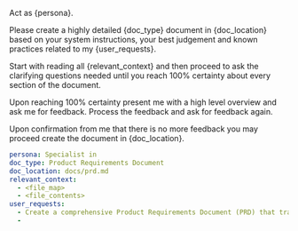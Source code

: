 Act as {persona}.

Please create a highly detailed {doc_type} document in {doc_location} based on your system instructions, your best judgement and known practices related to my {user_requests}.

Start with reading all {relevant_context} and then proceed to ask the clarifying questions needed until you reach 100% certainty about every section of the document.

Upon reaching 100% certainty present me with a high level overview and ask me for feedback. Process the feedback and ask for feedback again.

Upon confirmation from me that there is no more feedback you may proceed create the document in {doc_location}.

```yaml
persona: Specialist in
doc_type: Product Requirements Document
doc_location: docs/prd.md
relevant_context:
  - <file_map>
  - <file_contents>
user_requests:
  - Create a comprehensive Product Requirements Document (PRD) that translates our high-level project brief into detailed, actionable requirements. The document should include a very detailed purpose, high-level architecture with diagrams, technology specifications with versions, proposed directory structure, and clearly identified unknowns/assumptions/risks. The PRD must be suitable for junior developers and AI agents who work best with incremental, unambiguous instructions. Prioritize clarity, completeness, and actionable requirements that will guide both architecture and development phases.
  - 
```
